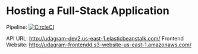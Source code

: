 # Hosting a Full-Stack Application

Pipeline: [![CircleCI](https://dl.circleci.com/status-badge/img/gh/alaa-yahia/deployment-process-project/tree/master.svg?style=svg)](https://dl.circleci.com/status-badge/redirect/gh/alaa-yahia/deployment-process-project/tree/master)

API URL: http://udagram-dev2.us-east-1.elasticbeanstalk.com/
Frontend Website: http://udagram-frontendd.s3-website-us-east-1.amazonaws.com/
